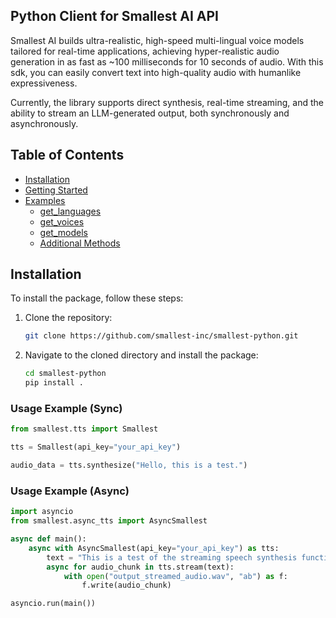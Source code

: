 ## Python Client for Smallest AI API   

Smallest AI builds ultra-realistic, high-speed multi-lingual voice models tailored for real-time applications, achieving hyper-realistic audio generation in as fast as ~100 milliseconds for 10 seconds of audio. With this sdk, you can easily convert text into high-quality audio with humanlike expressiveness.

Currently, the library supports direct synthesis, real-time streaming, and the ability to stream an LLM-generated output, both synchronously and asynchronously.  

## Table of Contents

- [Installation](#installation)
- [Getting Started](#getting-started)
- [Examples](#examples)
  - [get_languages](#get_languages)
  - [get_voices](#get_voices)
  - [get_models](#get_models)
  - [Additional Methods](#additional-methods)

## Installation

To install the package, follow these steps:

1. Clone the repository:
   ```bash
   git clone https://github.com/smallest-inc/smallest-python.git
   ```

2. Navigate to the cloned directory and install the package:
   ```bash
   cd smallest-python
   pip install .
   ```

### Usage Example (Sync)

```python
from smallest.tts import Smallest

tts = Smallest(api_key="your_api_key")

audio_data = tts.synthesize("Hello, this is a test.")
```

### Usage Example (Async)

```python
import asyncio
from smallest.async_tts import AsyncSmallest

async def main():
    async with AsyncSmallest(api_key="your_api_key") as tts:
        text = "This is a test of the streaming speech synthesis function."
        async for audio_chunk in tts.stream(text):
            with open("output_streamed_audio.wav", "ab") as f:
                f.write(audio_chunk)

asyncio.run(main())
```